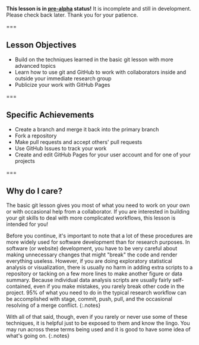 ---
---

**This lesson is in [pre-alpha](https://en.wikipedia.org/wiki/Software_release_life_cycle#Pre-alpha) status!**
It is incomplete and still in development. Please check back later. Thank you for your patience.

===

## Lesson Objectives

- Build on the techniques learned in the basic git lesson with more advanced topics
- Learn how to use git and GitHub to work with collaborators inside and outside your immediate research group
- Publicize your work with GitHub Pages

===

## Specific Achievements

- Create a branch and merge it back into the primary branch
- Fork a repository
- Make pull requests and accept others' pull requests
- Use GitHub Issues to track your work
- Create and edit GitHub Pages for your user account and for one of your projects

===

## Why do I care?

The basic git lesson gives you most of what you need to work on your own or with occasional help from a collaborator. If you are
interested in building your git skills to deal with more complicated workflows, this lesson is intended for you!

Before you continue, it's important to note that a lot of these procedures are more widely used for software development than
for research purposes. In software (or website) development, you have to be very careful about making unnecessary changes that
might "break" the code and render everything useless. 
However, if you are doing exploratory statistical analysis or visualization,
there is usually no harm in adding extra scripts to a repository or tacking on a few more lines to make another figure or data
summary. Because individual data analysis scripts are usually fairly self-contained, even if you make mistakes, you rarely break other code in the project. 95% of what you need to do in the typical
research workflow can be accomplished with stage, commit, push, pull, and the occasional resolving of a merge conflict.
{:.notes}

With all of that said, though, even if you rarely or never use some of these techniques, it is helpful just to be exposed to
them and know the lingo. You may run across these terms being used and it is good to have some idea of what's going on.
{:.notes}


